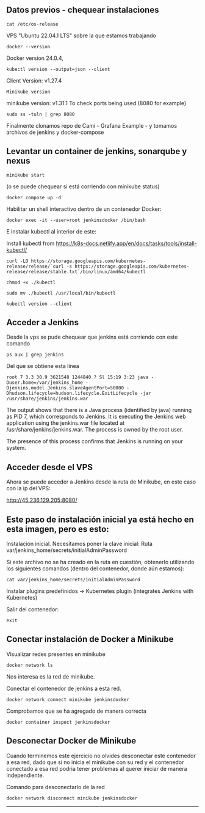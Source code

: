 ## Datos previos - chequear instalaciones
``````
cat /etc/os-release
``````
VPS "Ubuntu 22.04.1 LTS" sobre la que estamos trabajando
``````
docker --version
``````
Docker version 24.0.4,
``````
kubectl version --output=json --client
``````
Client Version: v1.27.4
``````
Minikube version
``````
minikube version: v1.31.1
To check ports being used (8080 for example)
``````
sudo ss -tuln | grep 8080
``````


Finalmente clonamos repo de Cami - Grafana Example - y tomamos archivos de jenkins y docker-compose



## Levantar un container de jenkins, sonarqube y nexus


``````
minikube start

``````
(o se puede chequear si está corriendo con minikube status)

``````
docker compose up -d
`````` 
Habilitar un shell interactivo dentro de un contenedor Docker:

````` 
docker exec -it --user=root jenkinsdocker /bin/bash
`````` 

E instalar kubectl al interior de este:

Install kubectl from https://k8s-docs.netlify.app/en/docs/tasks/tools/install-kubectl/
````` 
curl -LO https://storage.googleapis.com/kubernetes-release/release/`curl -s https://storage.googleapis.com/kubernetes-release/release/stable.txt`/bin/linux/amd64/kubectl
````` 
````` 
chmod +x ./kubectl
````` 
````` 
sudo mv ./kubectl /usr/local/bin/kubectl
````` 
````` 
kubectl version --client
````` 

## Acceder a Jenkins 
Desde la vps se pude chequear que jenkins está corriendo con este comando
````` 
ps aux | grep jenkins
````` 
Del que se obtiene esta línea
````` 
root 7 3.3 30.9 3621548 1244840 ? Sl 15:19 3:23 java -Duser.home=/var/jenkins_home -Djenkins.model.Jenkins.slaveAgentPort=50000 -Dhudson.lifecycle=hudson.lifecycle.ExitLifecycle -jar /usr/share/jenkins/jenkins.war
````` 
The output shows that there is a Java process (identified by java) running as PID 7, which corresponds to Jenkins. It is executing the Jenkins web application using the jenkins.war file located at /usr/share/jenkins/jenkins.war. The process is owned by the root user.

The presence of this process confirms that Jenkins is running on your system.

## Acceder desde el VPS

Ahora se puede acceder a Jenkins desde la ruta de Minikube, en este caso con la ip del VPS: 

http://45.236.129.205:8080/

## Este paso de instalación inicial ya está hecho en esta imagen, pero es esto:
Instalación inicial. Necesitamos poner la clave inicial: 
Ruta var/jenkins_home/secrets/initialAdminPassword 

Si este archivo no se ha creado en la ruta en cuestión, obtenerlo utilizando los siguientes comandos (dentro del contenedor, donde aún estamos): 
```console
cat var/jenkins_home/secrets/initialAdminPassword
```
Instalar plugins predefinidos -> Kubernetes plugin (integrates Jenkins with Kubernetes)

Salir del contenedor: 
```console
exit
```

## Conectar instalación de Docker a Minikube 

Visualizar redes presentes en minikube
```console
docker network ls
```

Nos interesa es la red de minikube.

Conectar el contenedor de jenkins a esta red.
```console
docker network connect minikube jenkinsdocker
```

Comprobamos que se ha agregado de manera correcta
```console
docker container inspect jenkinsdocker
```

## Desconectar Docker de Minikube
Cuando terminemos este ejercicio no olvides desconectar este contenedor a esa red, dado que si no inicia el minikube con su red y el contenedor conectado a esa red podria tener problemas al querer iniciar de manera independiente.

Comando para desconectarlo de la red

```console
docker network disconnect minikube jenkinsdocker
```

-----